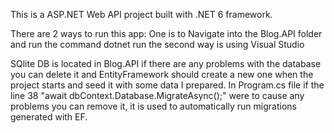 This is a ASP.NET Web API project built with .NET 6 framework.

There are 2 ways to run this app:
One is to Navigate into the Blog.API folder and run the command dotnet run
the second way is using Visual Studio

SQlite DB is located in Blog.API if there are any problems with the database you can delete it and EntityFramework should create a new one when the project starts and seed it with some data I prepared.
In Program.cs file if the line 38 "await dbContext.Database.MigrateAsync();" were to cause any problems you can remove it, it is used to automatically run migrations generated with 
EF.

